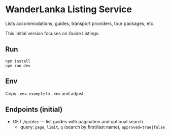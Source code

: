 # WanderLanka Listing Service

Lists accommodations, guides, transport providers, tour packages, etc.

This initial version focuses on Guide Listings.

## Run

```
npm install
npm run dev
```

## Env

Copy `.env.example` to `.env` and adjust.

## Endpoints (initial)

- GET `/guides` — list guides with pagination and optional search
  - query: `page`, `limit`, `q` (search by first/last name), `approved=true|false`

